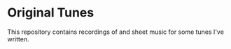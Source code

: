 # Original Tunes

This repository contains recordings of and sheet music for some tunes I've written.
